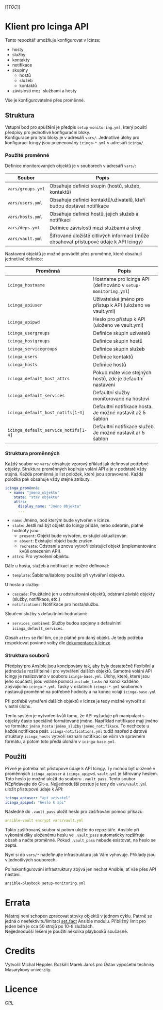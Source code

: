 [[_TOC_]]

# Klient pro Icinga API

Tento repozitář umožňuje konfigurovat v Icinze:

* hosty
* služby
* kontakty
* notifikace
* skupiny
  * hostů
  * služeb
  * kontaktů
* závislosti mezi službami a hosty

Vše je konfigurovatelné přes proměnné.

## Struktura

Vstupní bod pro spuštění je předpis `setup-monitoring.yml`, který pouští předpisy pro jednotlivé konfigurační bloky.  
Konfigurace pro tyto bloky je v adresáři `vars/`. Jednotlivé úlohy pro konfiguraci Icingy jsou pojmenovány `icinga-*.yml` v adresáři `icinga/`.

### Použité proměnné

Definice monitorovaných objektů je v souborech v adresáři `vars/`:

| Soubor | Popis |
| ------ | ----- |
| `vars/groups.yml` | Obsahuje definici skupin (hostů, služeb, kontaktů) |
| `vars/users.yml`  | Obsahuje definici kontaktů/uživatelů, kteří budou dostávat notifikace |
| `vars/hosts.yml`  | Obsahuje definici hostů, jejich služeb a notifikací |
| `vars/deps.yml`   | Definice závislostí mezi službami a stroji |
| `vars/vault.yml`  | Šifrované úložiště citlivých informací (může obsahovat přístupové údaje k API Icingy) |

Nastavení objektů je možné provádět přes proměnné, které obsahují jednotlivé definice:

| Proměnná | Popis |
| -------- | ----- |
| `icinga_hostname`      | Hostname pro Icinga API (definováno v `setup-monitoring.yml`) |
| `icinga_apiuser`       | Uživatelské jméno pro přístup k API (uloženo ve vault.yml) |
| `icinga_apipwd`        | Heslo pro přístup k API (uloženo ve vault.yml) |
| `icinga_usergroups`    | Definice skupin uzivatelů |
| `icinga_hostgroups`    | Definice skupin hostů |
| `icinga_servicegroups` | Definice skupin služeb |
| `icinga_users`         | Definice kontaktů |
| `icinga_hosts`         | Definice hostů |
| `icinga_default_host_attrs`     | Pokud máte více stejných hostů, zde je defaultní nastavení |
| `icinga_default_services`       | Defaultní služby monitorované na hostovi |
| `icinga_default_host_notifs[1-4]`    | Defaultní notifikace hosta. Je možné nastavit až 5 šablon |
| `icinga_default_service_notifs[1-4]` | Defaultní notifikace služeb. Je možné nastavit ař 5 šablon |

### Struktura proměnných

Každý soubor ve `vars/` obsahuje vzorový příklad jak definovat potřebné objekty. Struktura proměnných kopíruje volání API a je v podstatě vždy stejná. Každá proměnná je list položek, které jsou spravované. Každá položka pak obsahuje vždy stejné atributy.

```yaml
icinga_proměnná:
  - name: "jmeno_objektu"
    state: "stav objektu"
    attrs:
      display_name: "Jméno Objektu"
      ...
```

* `name`: Jméno, pod kterým bude vytvořen v Icinze.
* `state`: Jestli má být objekt do Icingy přidán, nebo odebrán, platné hodnoty jsou:
  * `present`: Objekt bude vytvořen, existující aktualizován.
  * `absent`: Existující objekt bude zrušen.
  * `recreate`: Odstraní a znovu vytvoří existující objekt (implementováno kvůli omezením API).
* `attrs`: Pro vytvoření objektu.

Dále u hosta, služeb a notifikací je možné definovat:  
* `template`: Šablona/šablony použité při vytváření objektu.

U hosta a služby:

* `cascade`: Použitelné jen u odstraňování objektů, odstraní závislé objekty (služby, notifikace, etc.)
* `notifications`: Notifikace pro hosta/službu.

Sloučení služby s defaultními hodnotami:
* `services_combined`: Služby budou spojeny s defaulními `icinga_default_services`.

Obsah `attrs` se řídí tím, co je platné pro daný objekt. Je tedy potřeba respektovat povinné volby dle [dokumentace k Icinze](https://icinga.com/docs/icinga-2/latest/doc/09-object-types/).

### Struktura souborů

Předpisy pro Ansible jsou koncipovány tak, aby byly dostatečně flexibilní a jednoduše rozšiřitelné i pro vytváření dalších objektů. Samotné volání API Icingy je realizováno v souboru `icinga-base.yml`. Úlohy, které, které jsou jeho součástí, jsou volané pomocí `include_tasks` na konci každého zbývajícího `icinga-*.yml`. Tasky v ostatních `icinga-*.yml` souborech nastavují proměnné na potřebné hodnoty a na konec volají `icinga-base.yml`

Při potřebě vytváření dalších objektů v Icinze je tedy možné vytvořit si vlastní úlohu.

Tento systém je vytvořen kvůli tomu, že API vyžaduje při manipulaci s objekty často speciálně formátované jméno. Například notifikace mají jméno ve formátu: `jméno_hosta!jméno_služby!jméno_notifikace`. To nechcete u každé notifikace psát. `icinga-notifications.yml` tudíž napřed z datové struktury `icinga_hosts` vytvoří seznam notifikací se vším ve správném formátu, a potom toto předá úlohám v `icinga-base.yml`.


## Použití

Prvně je potřeba mít přístupové údaje k API Icingy. Ty mohou být uložené v proměnných `icinga_apiuser` a `icinga_apipwd`. `vault.yml` je šifrovaný heslem. Toto heslo je možné uložit do souboru `.vault_pass`. Tento soubor NEpřidávejte do Git-u. Nejjednodušší postup je tedy do `vars/vault.yml` uložit přístupové údaje k API:

```yaml
icinga_apiuser: "api_uzivatel"
icinga_apipwd: "heslo k api"
```

Následně do `.vault_pass` uložit heslo pro zašifrování pomocí příkazu:

```yaml
ansible-vault encrypt vars/vault.yml
```

Takto zašifrovaný soubor si potom uložte do repozitáře. Ansible při vykonání díky uloženému heslu ve `.vault_pass` automaticky rozšifruje obsah a načte proměnné. Pokud `.vault_pass` nebude existovat, na heslo se zeptá.

Nyní si do `vars/*` nadefinujte infrastrukturu jak Vám vyhovuje. Příklady jsou v jednotlivých souborech.

Po nakonfigurování infrastruktury zbývá jen nechat Ansible, ať vše přes API nastaví.

```
ansible-playbook setup-monitoring.yml
```


# Errata

Nástroj není schopen zpracovat stovky objektů v jednom cyklu. Patrně se jedná o neefektivitu/limitaci [set_fact](https://docs.ansible.com/ansible/latest/collections/ansible/builtin/set_fact_module.html) Ansible modulu. Přibližný limit pro jeden běh je cca 50 strojů po 10-ti službách.  
Nejjednodušší řešení je použití několika playbooků současně.


# Credits

Vytvořil Michal Heppler. Rozšířil Marek Jaroš pro Ústav výpočetní techniky Masarykovy univerzity.


# Licence

[GPL](LICENSE)

